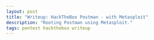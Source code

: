 ```yaml
---
layout: post
title: "Writeup: HackTheBox Postman - with Metasploit"
description: "Rooting Postman using Metasploit."
tags: pentest hackthebox writeup
---
```

